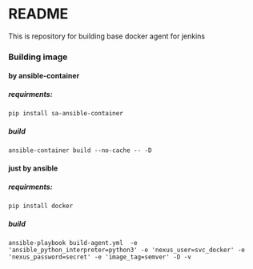 # README #

This is repository for building base docker agent for jenkins

### Building image ###

#### by ansible-container ####

##### requirments: #####

```
pip install sa-ansible-container
```

##### build #####

```
ansible-container build --no-cache -- -D
```

#### just by ansible ####

##### requirments: #####

```
pip install docker
```

##### build ######
```
ansible-playbook build-agent.yml  -e 'ansible_python_interpreter=python3' -e 'nexus_user=svc_docker' -e 'nexus_password=secret' -e 'image_tag=semver' -D -v
```
